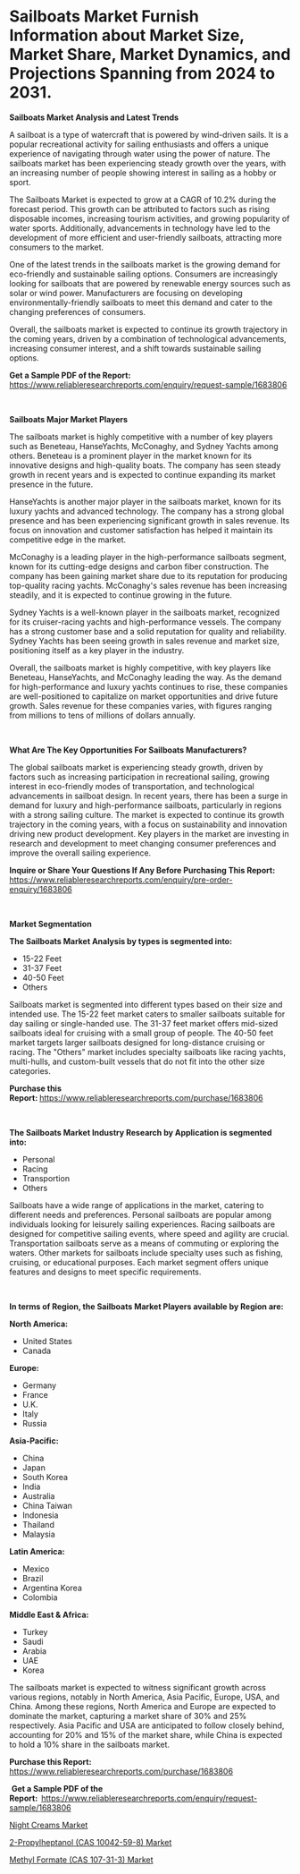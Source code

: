 <p><h1>Sailboats Market Furnish Information about Market Size, Market Share, Market Dynamics, and Projections Spanning from 2024 to 2031.</h1></p><p><strong>Sailboats Market Analysis and Latest Trends</strong></p>
<p><p>A sailboat is a type of watercraft that is powered by wind-driven sails. It is a popular recreational activity for sailing enthusiasts and offers a unique experience of navigating through water using the power of nature. The sailboats market has been experiencing steady growth over the years, with an increasing number of people showing interest in sailing as a hobby or sport.</p><p>The Sailboats Market is expected to grow at a CAGR of 10.2% during the forecast period. This growth can be attributed to factors such as rising disposable incomes, increasing tourism activities, and growing popularity of water sports. Additionally, advancements in technology have led to the development of more efficient and user-friendly sailboats, attracting more consumers to the market.</p><p>One of the latest trends in the sailboats market is the growing demand for eco-friendly and sustainable sailing options. Consumers are increasingly looking for sailboats that are powered by renewable energy sources such as solar or wind power. Manufacturers are focusing on developing environmentally-friendly sailboats to meet this demand and cater to the changing preferences of consumers.</p><p>Overall, the sailboats market is expected to continue its growth trajectory in the coming years, driven by a combination of technological advancements, increasing consumer interest, and a shift towards sustainable sailing options.</p></p>
<p><strong>Get a Sample PDF of the Report:&nbsp;</strong> <a href="https://www.reliableresearchreports.com/enquiry/request-sample/1683806">https://www.reliableresearchreports.com/enquiry/request-sample/1683806</a></p>
<p>&nbsp;</p>
<p><strong>Sailboats Major Market Players</strong></p>
<p><p>The sailboats market is highly competitive with a number of key players such as Beneteau, HanseYachts, McConaghy, and Sydney Yachts among others. Beneteau is a prominent player in the market known for its innovative designs and high-quality boats. The company has seen steady growth in recent years and is expected to continue expanding its market presence in the future.</p><p>HanseYachts is another major player in the sailboats market, known for its luxury yachts and advanced technology. The company has a strong global presence and has been experiencing significant growth in sales revenue. Its focus on innovation and customer satisfaction has helped it maintain its competitive edge in the market.</p><p>McConaghy is a leading player in the high-performance sailboats segment, known for its cutting-edge designs and carbon fiber construction. The company has been gaining market share due to its reputation for producing top-quality racing yachts. McConaghy's sales revenue has been increasing steadily, and it is expected to continue growing in the future.</p><p>Sydney Yachts is a well-known player in the sailboats market, recognized for its cruiser-racing yachts and high-performance vessels. The company has a strong customer base and a solid reputation for quality and reliability. Sydney Yachts has been seeing growth in sales revenue and market size, positioning itself as a key player in the industry.</p><p>Overall, the sailboats market is highly competitive, with key players like Beneteau, HanseYachts, and McConaghy leading the way. As the demand for high-performance and luxury yachts continues to rise, these companies are well-positioned to capitalize on market opportunities and drive future growth. Sales revenue for these companies varies, with figures ranging from millions to tens of millions of dollars annually.</p></p>
<p>&nbsp;</p>
<p><strong>What Are The Key Opportunities For Sailboats Manufacturers?</strong></p>
<p><p>The global sailboats market is experiencing steady growth, driven by factors such as increasing participation in recreational sailing, growing interest in eco-friendly modes of transportation, and technological advancements in sailboat design. In recent years, there has been a surge in demand for luxury and high-performance sailboats, particularly in regions with a strong sailing culture. The market is expected to continue its growth trajectory in the coming years, with a focus on sustainability and innovation driving new product development. Key players in the market are investing in research and development to meet changing consumer preferences and improve the overall sailing experience.</p></p>
<p><strong>Inquire or Share Your Questions If Any Before Purchasing This Report:</strong> <a href="https://www.reliableresearchreports.com/enquiry/pre-order-enquiry/1683806">https://www.reliableresearchreports.com/enquiry/pre-order-enquiry/1683806</a></p>
<p>&nbsp;</p>
<p><strong>Market Segmentation</strong></p>
<p><strong>The Sailboats Market Analysis by types is segmented into:</strong></p>
<p><ul><li>15-22 Feet</li><li>31-37 Feet</li><li>40-50 Feet</li><li>Others</li></ul></p>
<p><p>Sailboats market is segmented into different types based on their size and intended use. The 15-22 feet market caters to smaller sailboats suitable for day sailing or single-handed use. The 31-37 feet market offers mid-sized sailboats ideal for cruising with a small group of people. The 40-50 feet market targets larger sailboats designed for long-distance cruising or racing. The "Others" market includes specialty sailboats like racing yachts, multi-hulls, and custom-built vessels that do not fit into the other size categories.</p></p>
<p><strong>Purchase this Report:&nbsp;</strong><a href="https://www.reliableresearchreports.com/purchase/1683806">https://www.reliableresearchreports.com/purchase/1683806</a></p>
<p>&nbsp;</p>
<p><strong>The Sailboats Market Industry Research by Application is segmented into:</strong></p>
<p><ul><li>Personal</li><li>Racing</li><li>Transportion</li><li>Others</li></ul></p>
<p><p>Sailboats have a wide range of applications in the market, catering to different needs and preferences. Personal sailboats are popular among individuals looking for leisurely sailing experiences. Racing sailboats are designed for competitive sailing events, where speed and agility are crucial. Transportation sailboats serve as a means of commuting or exploring the waters. Other markets for sailboats include specialty uses such as fishing, cruising, or educational purposes. Each market segment offers unique features and designs to meet specific requirements.</p></p>
<p>&nbsp;</p>
<p><strong>In terms of Region, the Sailboats Market Players available by Region are:</strong></p>
<p>
    <p> <strong> North America: </strong>
        <ul>
            <li>United States</li>
            <li>Canada</li>
        </ul>
        </p> 
    <p> <strong> Europe: </strong>
        <ul>
            <li>Germany</li>
            <li>France</li>
            <li>U.K.</li>
            <li>Italy</li>
            <li>Russia</li>
        </ul>
        </p> 
    <p> <strong> Asia-Pacific: </strong>
        <ul>
            <li>China</li>
            <li>Japan</li>
            <li>South Korea</li>
            <li>India</li>
            <li>Australia</li>
            <li>China Taiwan</li>
            <li>Indonesia</li>
            <li>Thailand</li>
            <li>Malaysia</li>
        </ul>
        </p> 
    <p> <strong> Latin America: </strong>
        <ul>
            <li>Mexico</li>
            <li>Brazil</li>
            <li>Argentina Korea</li>
            <li>Colombia</li>
        </ul>
        </p> 
    <p> <strong> Middle East & Africa: </strong>
        <ul>
            <li>Turkey</li>
            <li>Saudi</li>
            <li>Arabia</li>
            <li>UAE</li>
            <li>Korea</li>
        </ul>
    </p>
    </p>
<p><p>The sailboats market is expected to witness significant growth across various regions, notably in North America, Asia Pacific, Europe, USA, and China. Among these regions, North America and Europe are expected to dominate the market, capturing a market share of 30% and 25% respectively. Asia Pacific and USA are anticipated to follow closely behind, accounting for 20% and 15% of the market share, while China is expected to hold a 10% share in the sailboats market.</p></p>
<p><strong>Purchase this Report: </strong><a href="https://www.reliableresearchreports.com/purchase/1683806">https://www.reliableresearchreports.com/purchase/1683806</a></p>
<p>&nbsp;<strong>Get a Sample PDF of the Report:&nbsp;&nbsp;</strong><a href="https://www.reliableresearchreports.com/enquiry/request-sample/1683806">https://www.reliableresearchreports.com/enquiry/request-sample/1683806</a></p>
<p><strong></strong></p>
<p><p><a href="https://view.publitas.com/reportprime-1/night-creams-market-analysis-and-market-size-global-industry-overview-market-segmentation-and-forecast-2023-to-2030/">Night Creams Market</a></p><p><a href="https://view.publitas.com/reportprime-1/2-propylheptanol-cas-10042-59-8-market-size-evaluating-its-market-trends-growth-and-projections-2023-2030/">2-Propylheptanol (CAS 10042-59-8) Market</a></p><p><a href="https://view.publitas.com/reportprime-1/methyl-formate-cas-107-31-3-market-analysis-examines-its-scope-on-growth-opportunities-and-forecasted-trends-spanning-from-2023-to-2030/">Methyl Formate (CAS 107-31-3) Market</a></p></p>